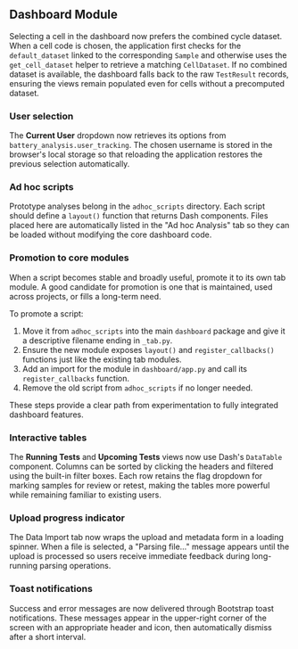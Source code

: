## Dashboard Module

Selecting a cell in the dashboard now prefers the combined cycle dataset. When
a cell code is chosen, the application first checks for the `default_dataset`
linked to the corresponding `Sample` and otherwise uses the
`get_cell_dataset` helper to retrieve a matching `CellDataset`. If no combined
dataset is available, the dashboard falls back to the raw `TestResult`
records, ensuring the views remain populated even for cells without a
precomputed dataset.

### User selection

The **Current User** dropdown now retrieves its options from
`battery_analysis.user_tracking`. The chosen username is stored in the
browser's local storage so that reloading the application restores the
previous selection automatically.

### Ad hoc scripts

Prototype analyses belong in the `adhoc_scripts` directory. Each script should
define a `layout()` function that returns Dash components. Files placed here are
automatically listed in the "Ad hoc Analysis" tab so they can be loaded without
modifying the core dashboard code.

### Promotion to core modules

When a script becomes stable and broadly useful, promote it to its own tab
module. A good candidate for promotion is one that is maintained, used across
projects, or fills a long-term need.

To promote a script:

1. Move it from `adhoc_scripts` into the main `dashboard` package and give it a
   descriptive filename ending in `_tab.py`.
2. Ensure the new module exposes `layout()` and `register_callbacks()` functions
   just like the existing tab modules.
3. Add an import for the module in `dashboard/app.py` and call its
   `register_callbacks` function.
4. Remove the old script from `adhoc_scripts` if no longer needed.

These steps provide a clear path from experimentation to fully integrated
dashboard features.

### Interactive tables

The **Running Tests** and **Upcoming Tests** views now use Dash's
`DataTable` component. Columns can be sorted by clicking the headers and
filtered using the built-in filter boxes. Each row retains the flag dropdown
for marking samples for review or retest, making the tables more powerful while
remaining familiar to existing users.

### Upload progress indicator

The Data Import tab now wraps the upload and metadata form in a loading
spinner. When a file is selected, a "Parsing file..." message appears until the
upload is processed so users receive immediate feedback during long-running
parsing operations.

### Toast notifications

Success and error messages are now delivered through Bootstrap toast
notifications. These messages appear in the upper-right corner of the screen
with an appropriate header and icon, then automatically dismiss after a short
interval.

